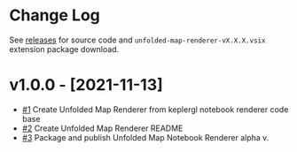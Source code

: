 # Change Log

See [releases](https://github.com/RandomFractals/unfolded-map-renderer/releases) for source code and `unfolded-map-renderer-vX.X.X.vsix` extension package download.

# v1.0.0 - [2021-11-13]

- [#1](https://github.com/RandomFractals/unfolded-map-renderer/issues/1)
Create Unfolded Map Renderer from keplergl notebook renderer code base
- [#2](https://github.com/RandomFractals/unfolded-map-renderer/issues/2)
Create Unfolded Map Renderer README
- [#3](https://github.com/RandomFractals/unfolded-map-renderer/issues/3)
Package and publish Unfolded Map Notebook Renderer alpha v.